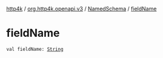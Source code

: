 [http4k](../../index.md) / [org.http4k.openapi.v3](../index.md) / [NamedSchema](index.md) / [fieldName](./field-name.md)

# fieldName

`val fieldName: `[`String`](https://kotlinlang.org/api/latest/jvm/stdlib/kotlin/-string/index.html)